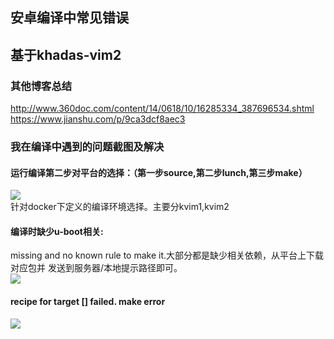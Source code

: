 ## 安卓编译中常见错误
## 基于khadas-vim2
### 其他博客总结
http://www.360doc.com/content/14/0618/10/16285334_387696534.shtml  
https://www.jianshu.com/p/9ca3dcf8aec3
### 我在编译中遇到的问题截图及解决
#### 运行编译第二步对平台的选择：（第一步source,第二步lunch,第三步make）  
![](https://github.com/gaoynui/Android_compile_error-solve/blob/master/pics/%E7%BC%96%E8%AF%91%E5%B9%B3%E5%8F%B0%E9%80%89%E9%A1%B9-Lunch.png)  
针对docker下定义的编译环境选择。主要分kvim1,kvim2  

#### 编译时缺少u-boot相关:  
missing and no known rule to make it.大部分都是缺少相关依赖，从平台上下载对应包并
发送到服务器/本地提示路径即可。  
![](https://github.com/gaoynui/Android_compile_error-solve/blob/master/pics/%E5%AE%89%E5%8D%93%E7%BC%96%E8%AF%91%E9%97%AE%E9%A2%98%E4%B8%80-u-boot.png)

#### recipe for target [] failed. make error  
![](https://github.com/gaoynui/Android_compile_error-solve/blob/master/pics/%E5%AE%89%E5%8D%93%E7%BC%96%E8%AF%91%E9%97%AE%E9%A2%98%E4%BA%8C.png)
